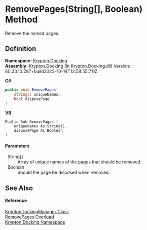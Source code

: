 # RemovePages(String[], Boolean) Method


Remove the named pages.



## Definition
**Namespace:** <a href="98399376-cf41-9454-4b4d-4fab2ca20bc7.md">Krypton.Docking</a>  
**Assembly:** Krypton.Docking (in Krypton.Docking.dll) Version: 80.23.10.287+build2023-10-14T12:58:55:711Z

**C#**
``` C#
public void RemovePages(
	string[] uniqueNames,
	bool disposePage
)
```
**VB**
``` VB
Public Sub RemovePages ( 
	uniqueNames As String(),
	disposePage As Boolean
)
```



#### Parameters
<dl><dt>  String[]</dt><dd>Array of unique names of the pages that should be removed.</dd><dt>  Boolean</dt><dd>Should the page be disposed when removed.</dd></dl>

## See Also


#### Reference
<a href="6c9c237d-95cb-a4ce-72c6-cd7684d3287e.md">KryptonDockingManager Class</a>  
<a href="5efa19a3-26aa-523f-0579-e5819afa6337.md">RemovePages Overload</a>  
<a href="98399376-cf41-9454-4b4d-4fab2ca20bc7.md">Krypton.Docking Namespace</a>  
